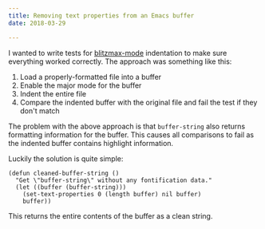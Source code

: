 ```yaml
---
title: Removing text properties from an Emacs buffer
date: 2018-03-29

---
```


I wanted to write tests for [blitzmax-mode](/projects/blitzmax-mode/)
indentation to make sure everything worked correctly. The approach was something
like this:

  1. Load a properly-formatted file into a buffer
  2. Enable the major mode for the buffer
  3. Indent the entire file
  4. Compare the indented buffer with the original file and fail the test if
     they don't match

The problem with the above approach is that `buffer-string` also returns
formatting information for the buffer. This causes all comparisons to fail as
the indented buffer contains highlight information.

Luckily the solution is quite simple:

```emacs-lisp
(defun cleaned-buffer-string ()
  "Get \"buffer-string\" without any fontification data."
  (let ((buffer (buffer-string)))
    (set-text-properties 0 (length buffer) nil buffer)
    buffer))
```

This returns the entire contents of the buffer as a clean string.
